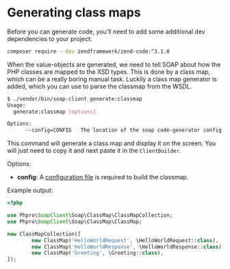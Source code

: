 # Generating class maps

Before you can generate code, you'll need to add some additional dev dependencies to your project:
```sh
composer require --dev zendframework/zend-code:^3.1.0
```

When the value-objects are generated, we need to tell SOAP about how the PHP classes are mapped to the XSD types.
 This is done by a class map, which can be a really boring manual task.
 Luckily a class map generator is added, which you can use to parse the classmap from the WSDL.

```sh
$ ./vendor/bin/soap-client generate:classmap                                                                                                                                    [16:13:31]
Usage:
  generate:classmap [options]

Options:
      --config=CONFIG   The location of the soap code-generator config file

```

This command will generate a class map and display it on the screen.
 You will just need to copy it and next paste it in the `ClientBuilder`.


Options:

- **config**: A [configuration file](../code-generation/configuration.md) is required to build the classmap. 

 
Example output:

```php
<?php

use Phpro\SoapClient\Soap\ClassMap\ClassMapCollection;
use Phpro\SoapClient\Soap\ClassMap\ClassMap;

new ClassMapCollection([
        new ClassMap('HelloWorldRequest', \HelloWorldRequest::class),
        new ClassMap('HelloWorldResponse', \HelloWorldResponse::class),
        new ClassMap('Greeting', \Greeting::class),
]);
```
